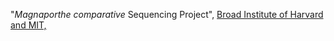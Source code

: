 \"*Magnaporthe comparative* Sequencing Project\", [Broad Institute of
Harvard and MIT,](http://www.broadinstitute.org/)
